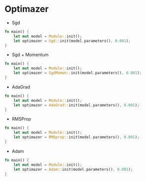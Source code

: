 # Optimazer

- Sgd
```rust
fn main() {
    let mut model = Module::init();
    let optimazer = Sgd::init(model.parameters(), 0.001);
}
```

- Sgd + Momentum
```rust
fn main() {
    let mut model = Module::init();
    let optimazer = SgdMomen::init(model.parameters(), 0.001);
}
```

- AdaGrad
```rust
fn main() {
    let mut model = Module::init();
    let optimazer = AdaGrad::init(model.parameters(), 0.001);
}
```

- RMSProp
```rust
fn main() {
    let mut model = Module::init();
    let optimazer = RMSprop::init(model.parameters(), 0.001);
}
```

- Adam
```rust
fn main() {
    let mut model = Module::init();
    let optimazer = Adam::init(model.parameters(), 0.001);
}
```